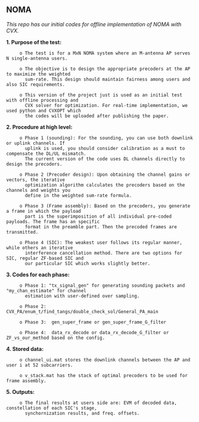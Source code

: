 ## NOMA
_This repo has our initial codes for offline implementation of NOMA with CVX._

**1. Purpose of the test:**

         o The test is for a MxN NOMA system where an M-antenna AP serves N single-antenna users.

         o The objective is to design the appropriate precoders at the AP to maximize the weighted
           sum-rate. This design should maintain fairness among users and also SIC requirements. 

         o This version of the project just is used as an initial test with offline processing and
           CVX solver for optimization. For real-time implementation, we used python and CVXOPT which 
           the codes will be uploaded after publishing the paper.

**2. Procedure at high level:**

         o Phase 1 (sounding): For the sounding, you can use both downlink or uplink channels. If 
           uplink is used, you should consider calibration as a must to compensate the DL/UL mismatch.
           The current version of the code uses DL channels directly to design the precoders.

         o Phase 2 (Precoder design): Upon obtaining the channel gains or vectors, the iterative 
           optimization algorithm calculates the precoders based on the channels and weights you
           define in the weighted sum-rate formula.

         o Phase 3 (Frame assembly): Based on the precoders, you generate a frame in which the payload
           part is the superimposition of all individual pre-coded payloads. The frame has an specific 
           format in the preamble part. Then the precoded frames are transmitted.

         o Phase 4 (SIC): The weakest user follows its regular manner, while others an iterative 
           interference cancellation method. There are two options for SIC, regular ZF-based SIC and
           our particular SIC which works slightly better.

**3. Codes for each phase:**

         o Phase 1: "tx_signal_gen" for generating sounding packets and "my_chan_estimate" for channel 
           estimation with user-defined over sampling.

         o Phase 2: CVX_PA/enum_t/find_tangs/double_check_sol/General_PA_main

         o Phase 3:  gen_super_frame or gen_super_frame_G_filter

         o Phase 4:  data_rx_decode or data_rx_decode_G_filter or ZF_vs_our_method based on the config.


**4. Stored data:**

         o channel_ui.mat stores the downlink channels between the AP and user i at 52 subcarriers.

         o v_stack.mat has the stack of optimal precoders to be used for frame assembly.
         

**5. Outputs:**

         o The final results at users side are: EVM of decoded data, constellation of each SIC's stage,
           synchornization results, and freq. offsets.
